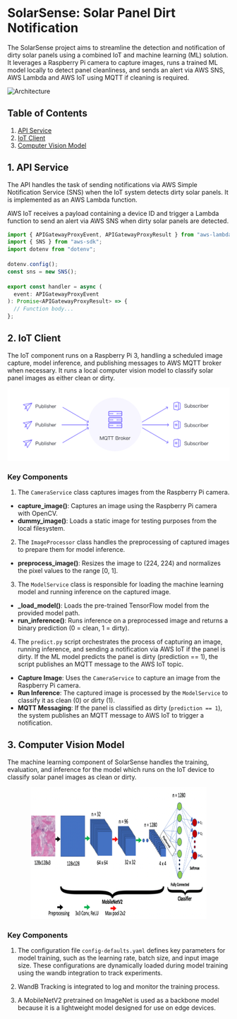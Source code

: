# SolarSense: Solar Panel Dirt Notification
The SolarSense project aims to streamline the detection and notification of dirty solar panels using a combined IoT and machine learning (ML) solution. It leverages a Raspberry Pi camera to capture images, runs a trained ML model locally to detect panel cleanliness, and sends an alert via AWS SNS, AWS Lambda and AWS IoT using MQTT if cleaning is required.

![Architecture](architecture.png)

## Table of Contents
1. [API Service](#1-api-service)
2. [IoT Client](#2-iot-client)
3. [Computer Vision Model](#3-computer-vision-model)

## 1. API Service

The API handles the task of sending notifications via AWS Simple Notification Service (SNS) when the IoT system detects dirty solar panels. It is implemented as an AWS Lambda function.

AWS IoT receives a payload containing a device ID and trigger a Lambda function to send an alert via AWS SNS when dirty solar panels are detected.

```typescript
import { APIGatewayProxyEvent, APIGatewayProxyResult } from "aws-lambda";
import { SNS } from "aws-sdk";
import dotenv from "dotenv";

dotenv.config();
const sns = new SNS();

export const handler = async (
  event: APIGatewayProxyEvent
): Promise<APIGatewayProxyResult> => {
  // Function body...
};
```

## 2. IoT Client

The IoT component runs on a Raspberry Pi 3, handling a scheduled image capture, model inference, and publishing messages to AWS MQTT broker when necessary. It runs a local computer vision model to classify solar panel images as either clean or dirty.

![MQTT Broker](mqtt.png)

### Key Components

1) The `CameraService` class captures images from the Raspberry Pi camera.

- **capture_image()**: Captures an image using the Raspberry Pi camera with OpenCV.
- **dummy_image()**: Loads a static image for testing purposes from the local filesystem.

2) The `ImageProcessor` class handles the preprocessing of captured images to prepare them for model inference.

- **preprocess_image()**: Resizes the image to (224, 224) and normalizes the pixel values to the range \[0, 1].

3) The `ModelService` class is responsible for loading the machine learning model and running inference on the captured image.

- **_load_model()**: Loads the pre-trained TensorFlow model from the provided model path.
- **run_inference()**: Runs inference on a preprocessed image and returns a binary prediction (0 = clean, 1 = dirty).

4) The `predict.py` script orchestrates the process of capturing an image, running inference, and sending a notification via AWS IoT if the panel is dirty. If the ML model predicts the panel is dirty (prediction == 1), the script publishes an MQTT message to the AWS IoT topic.

- **Capture Image**: Uses the `CameraService` to capture an image from the Raspberry Pi camera.
- **Run Inference**: The captured image is processed by the `ModelService` to classify it as clean (0) or dirty (1).
- **MQTT Messaging**: If the panel is classified as dirty (`prediction == 1`), the system publishes an MQTT message to AWS IoT to trigger a notification.

## 3. Computer Vision Model

The machine learning component of SolarSense handles the training, evaluation, and inference for the model which runs on the IoT device to classify solar panel images as clean or dirty.

<div align="center">
 <img src="mnv2.png" alt="MobileNetV2" width="400" height="300">
</div>

### Key Components

1) The configuration file `config-defaults.yaml` defines key parameters for model training, such as the learning rate, batch size, and input image size. These configurations are dynamically loaded during model training using the wandb integration to track experiments.

2) WandB Tracking is integrated to log and monitor the training process.

3) A MobileNetV2 pretrained on ImageNet is used as a backbone model because it is a lightweight model designed for use on edge devices.



